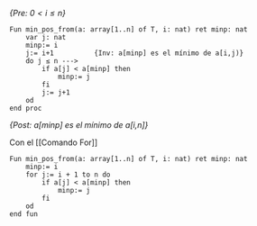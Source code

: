 *{Pre: $0<i≤n$}*
```LenguajeDeLaMateria
Fun min_pos_from(a: array[1..n] of T, i: nat) ret minp: nat
	var j: nat
	minp:= i
	j:= i+1          {Inv: a[minp] es el mínimo de a[i,j)}
	do j ≤ n --->
		if a[j] < a[minp] then
			minp:= j
		fi
		j:= j+1
	od
end proc
```
*{Post: a[minp] es el mínimo de a[i,n]}*

Con el [[Comando For]]
```LenguajeDeLaMateria
Fun min_pos_from(a: array[1..n] of T, i: nat) ret minp: nat
	minp:= i
	for j:= i + 1 to n do 
		if a[j] < a[minp] then
			minp:= j
		fi
	od
end fun
```
